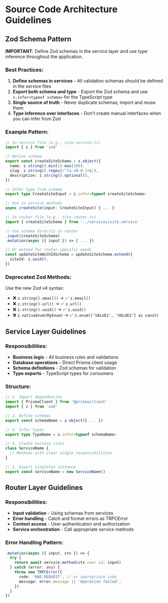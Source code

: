 # Source Code Architecture Guidelines

## Zod Schema Pattern
**IMPORTANT**: Define Zod schemas in the service layer and use type inference throughout the application.

### Best Practices:
1. **Define schemas in services** - All validation schemas should be defined in the service files
2. **Export both schema and type** - Export the Zod schema and use `z.infer<typeof schema>` for the TypeScript type
3. **Single source of truth** - Never duplicate schemas; import and reuse them
4. **Type inference over interfaces** - Don't create manual interfaces when you can infer from Zod

### Example Pattern:
```typescript
// In service file (e.g., site.service.ts)
import { z } from 'zod'

// Define schema
export const createSiteSchema = z.object({
  name: z.string().min(1).max(100),
  slug: z.string().regex(/^[a-z0-9-]+$/),
  description: z.string().optional(),
})

// Infer type from schema
export type CreateSiteInput = z.infer<typeof createSiteSchema>

// Use in service methods
async createSite(input: CreateSiteInput) { ... }
```

```typescript
// In router file (e.g., site.router.ts)
import { createSiteSchema } from '../services/site.service'

// Use schema directly in router
.input(createSiteSchema)
.mutation(async ({ input }) => { ... })

// Or extend for router-specific needs
const updateSiteWithIdSchema = updateSiteSchema.extend({
  siteId: z.uuid(),
})
```

### Deprecated Zod Methods:
Use the new Zod v4 syntax:
- ❌ `z.string().email()` → ✅ `z.email()`
- ❌ `z.string().url()` → ✅ `z.url()`
- ❌ `z.string().uuid()` → ✅ `z.uuid()`
- ❌ `z.nativeEnum(MyEnum)` → ✅ `z.enum(['VALUE1', 'VALUE2'] as const)`

## Service Layer Guidelines

### Responsibilities:
- **Business logic** - All business rules and validations
- **Database operations** - Direct Prisma client usage
- **Schema definitions** - Zod schemas for validation
- **Type exports** - TypeScript types for consumers

### Structure:
```typescript
// 1. Import dependencies
import { PrismaClient } from '@prisma/client'
import { z } from 'zod'

// 2. Define schemas
export const schemaName = z.object({ ... })

// 3. Infer types
export type TypeName = z.infer<typeof schemaName>

// 4. Create service class
class ServiceName {
  // Methods with clear single responsibilities
}

// 5. Export singleton instance
export const serviceName = new ServiceName()
```

## Router Layer Guidelines

### Responsibilities:
- **Input validation** - Using schemas from services
- **Error handling** - Catch and format errors as TRPCError
- **Context access** - User authentication and authorization
- **Service orchestration** - Call appropriate service methods

### Error Handling Pattern:
```typescript
.mutation(async ({ input, ctx }) => {
  try {
    return await service.method(ctx.user.id, input)
  } catch (error: any) {
    throw new TRPCError({
      code: 'BAD_REQUEST', // or appropriate code
      message: error.message || 'Operation failed',
    })
  }
})
```